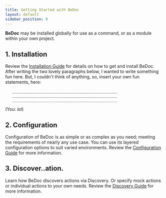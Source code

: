 ```yaml
---
title: Getting Started with BeDoc
layout: default
sidebar_position: 0
---
```


**BeDoc** may be installed globally for use as a command, or
as a module within your own project.

## 1. Installation

Review the [Installation Guide](/start/installation) for details on
how to get and install BeDoc. After writing the two lovely paragraphs
below, I wanted to write something fun here. But, I couldn't think
of anything, so, insert your own fun statements, here:

```
   _______________________________________________
   _______________________________________________
   _______________________________________________
```

(You: _lol_)

## 2. Configuration

Configuration of BeDoc is as simple or as complex as you need; meeting
the requirements of nearly any use case. You can use its layered
configuration options to suit varied environments. Review the
[Configuration Guide](/start/configuration) for more information.

## 3. Discover..ation.

Learn how BeDoc discovers actions via Discovery. Or specify mock
actions or individual actions to your own needs. Review the
[Discovery Guide](/start/discovery) for more information.
